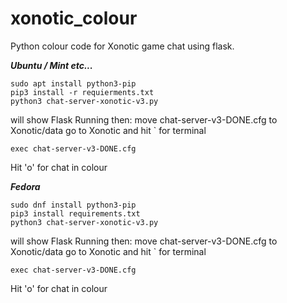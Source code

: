 # xonotic_colour
Python colour code for Xonotic game chat using flask.


***Ubuntu / Mint etc...***
```
sudo apt install python3-pip
pip3 install -r requierments.txt
python3 chat-server-xonotic-v3.py
```
will show Flask Running then:
move chat-server-v3-DONE.cfg to Xonotic/data
go to Xonotic and hit ` for terminal 
```
exec chat-server-v3-DONE.cfg
```
Hit 'o' for chat in colour


***Fedora***
```
sudo dnf install python3-pip
pip3 install requirements.txt
python3 chat-server-xonotic-v3.py
```
will show Flask Running then:
move chat-server-v3-DONE.cfg to Xonotic/data
go to Xonotic and hit ` for terminal 
```
exec chat-server-v3-DONE.cfg
```
Hit 'o' for chat in colour

